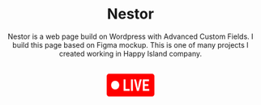 <div align="center">
<h1> Nestor </h1>
</div>

<div align="center"> 
 Nestor is a web page build on Wordpress with Advanced Custom Fields. I build this page based on Figma mockup. This is one of many projects I created working in Happy Island company. 
</div>


## <div align="center" ><a href="http://serwer281383.lh.pl/autoinstalator/serwer281383.lh.pl/wordpress70159/" target="_blank" rel="noreferrer"> <img src="https://raw.githubusercontent.com/FilipW98/Nestor/master/live-icon.png" alt="live icon" width="100" height="50"/> </a>  </div>
